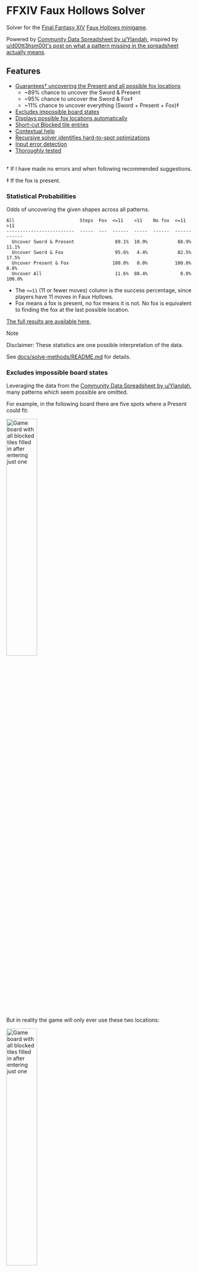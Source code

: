 # FFXIV Faux Hollows Solver

Solver for the [Final Fantasy XIV](https://www.finalfantasyxiv.com/) [Faux Hollows minigame](https://ffxiv.consolegameswiki.com/wiki/Faux_Hollows).

Powered by [Community Data Spreadsheet by u/Ylandah](https://docs.google.com/spreadsheets/d/1mUyCzlzDmdXMwaSTUgWXtEA45oJNn-iB4_bVM43zf58/edit?gid=49331949#gid=49331949"), inspired by [u/d00tt3hsm00t's post on what a pattern missing in the spreadsheet actually means](https://www.reddit.com/r/ffxiv/comments/16wl1e7/comment/kev50wv/).

## Features

- [Guarantees† uncovering the Present and all possible fox locations](#statistical-probabilities)
  - ~89% chance to uncover the Sword & Present
  - ~95% chance to uncover the Sword & Fox‡
  - ~11% chance to uncover everything (Sword + Present + Fox)‡
- [Excludes impossible board states](#excludes-impossible-board-states)
- [Displays possible fox locations automatically](#displays-possible-fox-locations-automatically)
- [Short-cut Blocked tile entries](#short-cut-blocked-tile-entries)
- [Contextual help](#contextual-help)
- [Recursive solver identifies hard-to-spot optimizations](#recursive-solver-identifies-hard-to-spot-optimizations)
- [Input error detection](#input-error-detection)
- [Thoroughly tested](#thoroughly-tested)

<br>
† If I have made no errors and when following recommended suggestions.

‡ If the fox is present.

### Statistical Probabilities

Odds of uncovering the given shapes across all patterns.

```
All                        Steps  Fox  <=11    >11    No fox  <=11    >11
-------------------------  -----  ---  ------  -----  ------  ------  ------
  Uncover Sword & Present               89.1%  10.9%           88.9%   11.1%
  Uncover Sword & Fox                   95.6%   4.4%           82.5%   17.5%
  Uncover Present & Fox                100.0%   0.0%          100.0%    0.0%
  Uncover All                           11.6%  88.4%            0.0%  100.0%
```

- The `<=11` (11 or fewer moves) column is the success percentage, since players have 11 moves in Faux Hollows.
- Fox means a fox is present, no fox means it is not. No fox is equivalent to finding the fox at the last possible location.

[The full results are available here.](./docs/solve-methods/result-logs/community-data-recursive-fast.txt)

> [!NOTE]
> Disclaimer: These statistics are one possible interpretation of the data.
>
> See [docs/solve-methods/README.md](./docs/solve-methods/README.md) for details.

### Excludes impossible board states

Leveraging the data from the [Community Data Spreadsheet by u/Ylandah](https://docs.google.com/spreadsheets/d/1mUyCzlzDmdXMwaSTUgWXtEA45oJNn-iB4_bVM43zf58/edit?gid=49331949#gid=49331949"), many patterns which seem possible are omitted.

For example, in the following board there are five spots where a Present could fit:

<img alt="Game board with all blocked tiles filled in after entering just one" src="./docs/assets/README_md/impossible-board-states.png" width="40%"/>

But in reality the game will only ever use these two locations:

<img alt="Game board with all blocked tiles filled in after entering just one" src="./docs/assets/README_md/impossible-board-states-2.png" width="40%"/>

In this example, this is the difference from having a 2/5 chance of being able to uncover the Sword + Gift box to being guaranteed the Sword + Gift box.

### Displays possible fox locations automatically

Fox locations are automatically shown when there are four or less possible fox locations remaining.

> [!NOTE]
> Why four?
>
> Each pattern has exactly four possible fox locations, and this solver always finds the exact pattern in three or less moves,
> so this strategy on average uses less moves to check all possible fox locations.

### Short-cut Blocked tile entries

Only one to three blocked tiles need to be entered to uniquely identify a board pattern, the rest will be automatically filled in. Here's an optimal case with just one blocked tile identifying the C↑ board pattern:

<img alt="Empty game board with the tile picker open" src="./docs/assets/README_md/smart-fill-blocked-1.png" width="40%"/>
->
<img alt="Game board with all blocked tiles filled in after entering just one" src="./docs/assets/README_md/smart-fill-blocked-2.png" width="40%"/>

### Contextual help

Contextual help will be displayed based on what has been entered into the board:

<img alt="Contextual help at the bottom of board" src="./docs/assets/README_md/contextual-help-1.png" width="40%"/>

In addition to the summary help, detailed help is available by clicking or tapping the active help entries to expand them:
<img alt="Contextual help at the bottom of board" src="./docs/assets/README_md/contextual-help-2.png" width="40%"/>

### Recursive solver identifies hard-to-spot optimizations

Consider this board:

<img alt="Board example (sorry, I don't think it's really useful to describe this in detail)" src="./docs/assets/README_md/edge-case-1.png" width="40%"/>

Looking at the [Community Data Spreadsheet by u/Ylandah](https://docs.google.com/spreadsheets/d/1mUyCzlzDmdXMwaSTUgWXtEA45oJNn-iB4_bVM43zf58/edit?gid=22642346#gid=22642346") (this is C↑), we can see there are four possible Present locations for this Sword location:
<img alt="Community data spreadsheet information for the board example above" src="./docs/assets/README_md/edge-case-2.png" />

There are also three tiles where two Presents overlap:

<img alt="Three tiles where two Presents overlap" src="./docs/assets/README_md/edge-case-3.png" width="40%"/>

But the solver is only suggesting two of these tiles, why?

First, let's consider the tile the solver is not suggesting.

There are three outcomes:

1. The present from the 2nd pattern in the picture is there
1. The present from the 3rd pattern in the picture is there
1. The tile is empty

In the first two cases, we are done (the board is solved). In the third case, there is now a 50/50 for any of the tiles (we will either find a present or find an empty tile; in either case we know the actual board pattern).

Now let's consider one of the solver suggested tiles.

There are still three outcomes:

1. The present from the 2nd pattern in the picture is there
1. The present from the 4th pattern in the picture is there
1. The tile is empty

In the first two cases, we are done like before. In the third case though, it is no longer a 50/50 because one of the fox locations for 1st pattern overlaps with the present in the 3rd pattern; by picking that square there is now the (rare) chance we find a fox and, even if we don't, if it is the 1st pattern we have still eliminated a possible fox location.

This difference matters because we subtracted one from the maximum number of moves for Sword + Fox, which previously needed a maximum of 12 moves to uncover the Sword and all fox candidates<sup>[[1]](#footnote-1)</sup>.

Ultimately, this (and it's three rotations) is the only identified case of a benefit to evaluating more than one move deep.

### Input error detection

Input which does not match any possible pattern is automatically detected and an error is displayed, preventing trying to solve an impossible board:

<img alt="Game board with blocked tiles in an impossible pattern, shown an error" src="./docs/assets/README_md/error-detection.png" width="500"/>

### Thoroughly tested

In addition to some traditional testing, the solver is tested by checking every possible combination of recommended moves (including every fox location for each pattern, including no fox being present), repeated for each common strategy:

1. Try to uncover Sword + Present
1. Try to uncover Sword + Fox
1. Try to uncover Present + Fox
1. Try to uncover everything

This provides statistics on how good the solver is, detects regressions, and naturally exercises a wide range of common cases.

More (technical) details available at [Testing Strategy](./DEVELOPMENT.md#testing-strategy).

## Local Development

See [DEVELOPMENT.md](./DEVELOPMENT.md)

# Footnotes

## Footnote 1

To see why, let's consider the worst case with the tile the solver wasn't suggesting:

1. Found Sword
2. Empty (the tile the solver wasn't suggesting)
3. Empty (the 4th pattern in the picture)

We now know we have the 1st pattern, are 3 moves in and need:

- 5 more moves to fill in the Sword,
- 4 more moves to fill in the Present, and
- 4 more moves to check all Fox locations.

In terms of strategies that's:

- Sword + Present -> 3 + 5 + 4 -> 12 (!)
- Sword + Fox -> 3 + 5 + 4 -> 12 (!)
- Present + Fox -> 3 + 4 + 4 -> 11

In comparison:

1. Found Sword
2. Empty (one of the tiles suggested by the solver)
3. Empty (the tile where the fox and present of the two remaining patterns overlap)

We now know we have the 1st pattern, are 3 moves in and need:

- 5 more moves to fill in the Sword,
- 4 more moves to fill in the Present, and
- just 3 more moves to check all Fox locations.

In terms of strategies that's:

- Sword + Present -> 3 + 5 + 4 -> 12 (!)
- Sword + Fox -> 3 + 5 + 3 -> 11
- Present + Fox -> 3 + 4 + 3 -> 10
